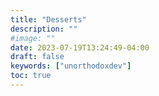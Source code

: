 ```yaml
---
title: "Desserts"
description: ""
#image: ""
date: 2023-07-19T13:24:49-04:00
draft: false
keywords: ["unorthodoxdev"]
toc: true
---
```


